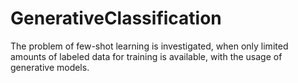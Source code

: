 # GenerativeClassification
The problem of few-shot learning is investigated, when only limited amounts of labeled data for training is available, with the usage of generative models.

<br>
